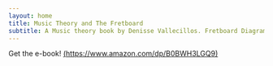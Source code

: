 ```yaml
---
layout: home
title: Music Theory and The Fretboard
subtitle: A Music theory book by Denisse Vallecillos. Fretboard Diagrams by Chris Paul.
---
```


Get the e-book!  [(https://www.amazon.com/dp/B0BWH3LGQ9)](https://www.amazon.com/dp/B0BWH3LGQ9)


